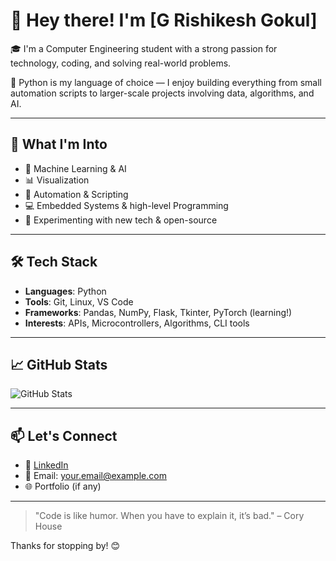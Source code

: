 # 👋 Hey there! I'm [G Rishikesh Gokul] 

🎓 I'm a Computer Engineering student with a strong passion for technology, coding, and solving real-world problems.

🐍 Python is my language of choice — I enjoy building everything from small automation scripts to larger-scale projects involving data, algorithms, and AI.

---

## 🚀 What I'm Into

- 🧠 Machine Learning & AI  
- 📊 Visualization  
- 🔧 Automation & Scripting  
- 💻 Embedded Systems & high-level Programming  
- 🧪 Experimenting with new tech & open-source

---

## 🛠️ Tech Stack

- **Languages**: Python 
- **Tools**: Git, Linux, VS Code
- **Frameworks**: Pandas, NumPy, Flask, Tkinter, PyTorch (learning!)  
- **Interests**: APIs, Microcontrollers, Algorithms, CLI tools

---

## 📈 GitHub Stats

![GitHub Stats]()

---

## 📫 Let's Connect

- 💼 [LinkedIn](linkedin.com/in/rishikesh-gokul-goddati-21507b328)  
- 💌 Email: your.email@example.com  
- 🌐 Portfolio (if any)

---

> "Code is like humor. When you have to explain it, it’s bad." – Cory House

Thanks for stopping by! 😊
